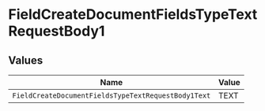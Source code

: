 # FieldCreateDocumentFieldsTypeTextRequestBody1


## Values

| Name                                                | Value                                               |
| --------------------------------------------------- | --------------------------------------------------- |
| `FieldCreateDocumentFieldsTypeTextRequestBody1Text` | TEXT                                                |